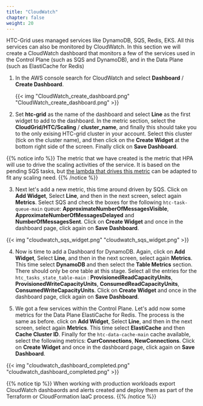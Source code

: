 ```yaml
---
title: "CloudWatch"
chapter: false
weight: 20
---
```


HTC-Grid uses managed services like DynamoDB, SQS, Redis, EKS. All this services can also be monitored by CloudWatch. In this section we will create a CloudWatch dashboard that monitors a few of the services used in the Control Plane (such as SQS and DynamoDB), and in the Data Plane (such as ElastiCache for Redis)


1. In the AWS console search for CloudWatch and select **Dashboard** / **Create Dashboard**.

    {{< img "CloudWatch_create_dashboard.png" "CloudWatch_create_dashboard.png" >}}

2. Set **htc-grid** as the name of the dashboard and select **Line** as the first widget to add to the dashboard. In the metric section, select the **CloudGrid/HTC/Scaling** / **cluster_name**, and finally this should take you to the only exising HTC-grid cluster in your account. Select this cluster (tick on the cluster name), and then click on the **Create Widget** at the bottom right side of the screen. Finally click on **Save Dashboard**.

{{% notice info %}}
The metric that we have created is the metric that HPA will use to drive the scaling activities of the service. It is based on the pending SQS tasks, but [the lambda that drives this metric](https://github.com/finos/htc-grid/tree/main/source/compute_plane/python/lambda/scaling_metrics) can be adapted to fit any scaling need.
{{% /notice %}}


3. Next let's add a new metric, this time around driven by SQS. Click on **Add Widget**, Select **Line**, and then in the next screen, select again **Metrics**. Select SQS and check the boxes for the following `htc-task-queue-main` queue: **ApproximateNumberOfMessagesVisible**, **ApproximateNumberOfMessagesDelayed** and **NumberOfMessagesSent**. Click on **Create Widget** and once in the dashboard page, click again on **Save Dashboard**.

{{< img "cloudwatch_sqs_widget.png" "cloudwatch_sqs_widget.png" >}}


4. Now is time to add a Dashboard for DynamoDB. Again, click on **Add Widget**, Select **Line**, and then in the next screen, select again **Metrics**. This time select **DynamoDB** and then select the **Table Metrics** section. There should only be one table at this stage. Select all the entries for the `htc_tasks_state_table-main` : **ProvisionedReadCapacityUnits**, **ProvisionedWriteCapacityUnits**, **ConsumedReadCapacityUnits**, **ConsumedWriteCapacityUnits**. Click on **Create Widget** and once in the dashboard page, click again on **Save Dashboard**.

5. We got a few services within the Control Plane. Let's add now some metrics for the Data Plane ElastiCache for Redis. The process is the same as before. click on **Add Widget**, Select **Line**, and then in the next screen, select again **Metrics**. This time select **ElastiCache** and then **Cache Cluster ID**. Finally for the `htc-data-cache-main` cache available, select the following metrics: **CurrConnections**, **NewConnections**. Click on **Create Widget** and once in the dashboard page, click again on **Save Dashboard**.

{{< img "cloudwatch_dashboard_completed.png" "cloudwatch_dashboard_completed.png" >}}


{{% notice tip %}}
When working with production workloads export CloudWatch dashbaords and alerts created and deploy them as part of the Terraform or CloudFormation IaaC process.
{{% /notice %}}
